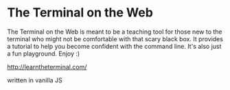 The Terminal on the Web
=======
The Terminal on the Web is meant to be a teaching tool for those new to the terminal who might not be comfortable with that scary black box. It provides a tutorial to help you become confident with the command line. It's also just a fun playground. Enjoy :)

http://learntheterminal.com/

written in vanilla JS
